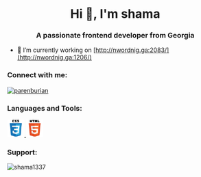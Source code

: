 <h1 align="center">Hi 👋, I'm shama</h1>
<h3 align="center">A passionate frontend developer from Georgia</h3>

- 🔭 I’m currently working on [http://nwordnig.ga:2083/](http://nwordnig.ga:1206/)

<h3 align="left">Connect with me:</h3>
<p align="left">
<a href="https://instagram.com/parenburian" target="blank"><img align="center" src="https://raw.githubusercontent.com/rahuldkjain/github-profile-readme-generator/master/src/images/icons/Social/instagram.svg" alt="parenburian" height="30" width="40" /></a>
</p>

<h3 align="left">Languages and Tools:</h3>
<p align="left"> <a href="https://www.w3schools.com/css/" target="_blank" rel="noreferrer"> <img src="https://raw.githubusercontent.com/devicons/devicon/master/icons/css3/css3-original-wordmark.svg" alt="css3" width="40" height="40"/> </a> <a href="https://www.w3.org/html/" target="_blank" rel="noreferrer"> <img src="https://raw.githubusercontent.com/devicons/devicon/master/icons/html5/html5-original-wordmark.svg" alt="html5" width="40" height="40"/> </a> </p>

<h3 align="left">Support:</h3>
<p><a href="https://www.buymeacoffee.com/shama1337"> <img align="left" src="https://cdn.buymeacoffee.com/buttons/v2/default-yellow.png" height="50" width="210" alt="shama1337" /></a></p><br><br>
